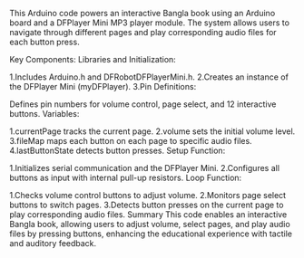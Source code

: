 This Arduino code powers an interactive Bangla book using an Arduino board and a DFPlayer Mini MP3 player module. The system allows users to navigate through different pages and play corresponding audio files for each button press.

Key Components:
Libraries and Initialization:

1.Includes Arduino.h and DFRobotDFPlayerMini.h.
2.Creates an instance of the DFPlayer Mini (myDFPlayer).
3.Pin Definitions:

Defines pin numbers for volume control, page select, and 12 interactive buttons.
Variables:

1.currentPage tracks the current page.
2.volume sets the initial volume level.
3.fileMap maps each button on each page to specific audio files.
4.lastButtonState detects button presses.
Setup Function:

1.Initializes serial communication and the DFPlayer Mini.
2.Configures all buttons as input with internal pull-up resistors.
Loop Function:

1.Checks volume control buttons to adjust volume.
2.Monitors page select buttons to switch pages.
3.Detects button presses on the current page to play corresponding audio files.
Summary
This code enables an interactive Bangla book, allowing users to adjust volume, select pages, and play audio files by pressing buttons, enhancing the educational experience with tactile and auditory feedback.
